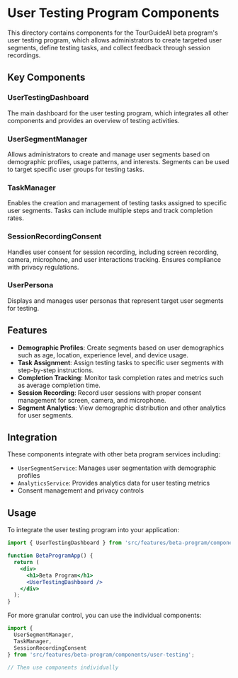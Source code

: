 # User Testing Program Components

This directory contains components for the TourGuideAI beta program's user testing program, which allows administrators to create targeted user segments, define testing tasks, and collect feedback through session recordings.

## Key Components

### UserTestingDashboard
The main dashboard for the user testing program, which integrates all other components and provides an overview of testing activities.

### UserSegmentManager
Allows administrators to create and manage user segments based on demographic profiles, usage patterns, and interests. Segments can be used to target specific user groups for testing tasks.

### TaskManager
Enables the creation and management of testing tasks assigned to specific user segments. Tasks can include multiple steps and track completion rates.

### SessionRecordingConsent
Handles user consent for session recording, including screen recording, camera, microphone, and user interactions tracking. Ensures compliance with privacy regulations.

### UserPersona
Displays and manages user personas that represent target user segments for testing.

## Features

- **Demographic Profiles**: Create segments based on user demographics such as age, location, experience level, and device usage.
- **Task Assignment**: Assign testing tasks to specific user segments with step-by-step instructions.
- **Completion Tracking**: Monitor task completion rates and metrics such as average completion time.
- **Session Recording**: Record user sessions with proper consent management for screen, camera, and microphone.
- **Segment Analytics**: View demographic distribution and other analytics for user segments.

## Integration

These components integrate with other beta program services including:

- `UserSegmentService`: Manages user segmentation with demographic profiles
- `AnalyticsService`: Provides analytics data for user testing metrics
- Consent management and privacy controls

## Usage

To integrate the user testing program into your application:

```jsx
import { UserTestingDashboard } from 'src/features/beta-program/components/user-testing';

function BetaProgramApp() {
  return (
    <div>
      <h1>Beta Program</h1>
      <UserTestingDashboard />
    </div>
  );
}
```

For more granular control, you can use the individual components:

```jsx
import { 
  UserSegmentManager, 
  TaskManager, 
  SessionRecordingConsent 
} from 'src/features/beta-program/components/user-testing';

// Then use components individually
``` 